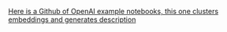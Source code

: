 [Here is a Github of OpenAI example notebooks, this one clusters embeddings and generates description](https://github.com/openai/openai-cookbook/blob/main/examples/Clustering.ipynb)